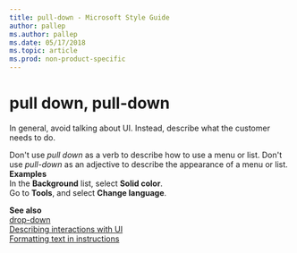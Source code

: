 ```yaml
---
title: pull-down - Microsoft Style Guide
author: pallep
ms.author: pallep
ms.date: 05/17/2018
ms.topic: article
ms.prod: non-product-specific
---
```


# pull down, pull-down

In general, avoid talking about UI. Instead, describe what the customer needs to do. 

Don't use *pull down* as a verb to describe how to use a menu or list. Don't use *pull-down* as an adjective 
to describe the appearance of a menu or list.  
**Examples**  
In the **Background** list, select **Solid color**.  
Go to **Tools**, and select **Change language**.  

**See also**  
[drop-down](~/a-z-word-list-term-collections/d/drop-down.md)  
[Describing interactions with UI](~/procedures-instructions/describing-interactions-with-ui.md)  
[Formatting text in instructions](~/procedures-instructions/formatting-text-in-instructions.md)
